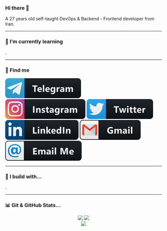 ### Hi there 👋

A 27 years old self-taught DevOps & Backend - Frontend developer from Iran. 

<!--<p align="center">
  <a href="http://blog.akhi.ir">
    <img src="https://raw.githubusercontent.com/MikeCodesDotNET/MikeCodesDotNET/a8abbf37441f3253f74ea255a47f289208d7568c/Resources/personalBlog.svg" alt="Personal" style="vertical-align:top; margin:4px">
  </a>  
</p>-->

---
### 🌱 I’m currently learning
.


---
### 📢 Find me
  [![telegram](https://raw.githubusercontent.com/MikeCodesDotNET/ColoredBadges/master/svg/social/telegram.svg)](https://www.t.me/md_akhi/)
  [![Instagram](https://raw.githubusercontent.com/MikeCodesDotNET/ColoredBadges/master/svg/social/instagram.svg)](https://www.instagram.com/md_akhi2/)
  [![Twitter](https://raw.githubusercontent.com/MikeCodesDotNET/ColoredBadges/master/svg/social/twitter.svg)](https://twitter.com/md72ahki)
  [![LinkedIn](https://raw.githubusercontent.com/MikeCodesDotNET/ColoredBadges/master/svg/social/linkedin.svg)](https://www.linkedin.com/in/md-akhi)
  [![gmail](https://raw.githubusercontent.com/MikeCodesDotNET/ColoredBadges/master/svg/social/gmail.svg)](mailto:md.akhi.ir@gmail.com)
  [![email_me](https://raw.githubusercontent.com/MikeCodesDotNET/ColoredBadges/master/svg/social/email_me.svg)](mailto:md@akhi.ir)
  
<!--<p align="center">
  <a href="https://www.instagram.com/md_akhi2/">
    <img src="https://raw.githubusercontent.com/MikeCodesDotNET/ColoredBadges/master/svg/social/instagram.svg" alt="Instagram" style="vertical-align:top; margin:4px">
  </a>
  <a href="https://www.t.me/md_akhi2/">
    <img src="https://raw.githubusercontent.com/MikeCodesDotNET/ColoredBadges/master/svg/social/telegram.svg" alt="telegram" style="vertical-align:top; margin:4px">
  </a>
  <a href="https://twitter.com/md72ahki">
    <img src="https://raw.githubusercontent.com/MikeCodesDotNET/ColoredBadges/master/svg/social/twitter.svg" alt="Twitter" style="vertical-align:top; margin:4px">
  </a>  
  <a href="https://www.linkedin.com/in/md-akhi/">
    <img src="https://raw.githubusercontent.com/MikeCodesDotNET/ColoredBadges/master/svg/social/linkedin.svg" alt="LinkedIn" style="vertical-align:top; margin:4px">
  </a>
  <a href="mailto:md.akhi.ir@gmail.com">
    <img src="https://raw.githubusercontent.com/MikeCodesDotNET/ColoredBadges/master/svg/social/gmail.svg" alt="gmail" style="vertical-align:top; margin:4px">
  </a>
  <a href="mailto:md@akhi.ir">
    <img src="https://raw.githubusercontent.com/MikeCodesDotNET/ColoredBadges/master/svg/social/email_me.svg" alt="email_me" style="vertical-align:top; margin:4px">
  </a>
</p>
-->

---
### 🚧 I build with...
.

---
### 📊 Git & GitHub Stats...
<div align="center">
  <img src="https://github-readme-stats.vercel.app/api?username=md-akhi&theme=vue&show_icons=true&count_private=true" width='50%'/>
  <img src="https://github-readme-stats.vercel.app/api/top-langs/?username=md-akhi&theme=vue&layout=compact&show_icons=true&count_private=true" width='41.75%'/>
</div>
<div align="center">
  <img src="https://github-readme-stats.vercel.app/api/wakatime?username=md72akhi&theme=vue&show_icons=true&count_private=true" width='50%'/>
  <!--<img src="https://github-readme-stats.vercel.app/api/top-langs/?username=md-akhi&theme=vue&layout=compact&show_icons=true&count_private=true" width='41.75%'/>-->
</div>

 <!-- ![@md-akhi](https://github-readme-stats.vercel.app/api/pin/?username=md-akhi&repo=SDateTime&cache_seconds=86400&theme=react) -->
 
 
<!--
**md-akhi/md-akhi** is a ✨ _special_ ✨ repository because its `README.md` (this file) appears on your GitHub profile.

Here are some ideas to get you started:

- 🔭 I’m currently working on ...
- 🌱 I’m currently learning ...
- 👯 I’m looking to collaborate on ...
- 🤔 I’m looking for help with ...
- 💬 Ask me about ...
- 📫 How to reach me: ...
- 😄 Pronouns: ...
- ⚡ Fun fact: ...
-->


